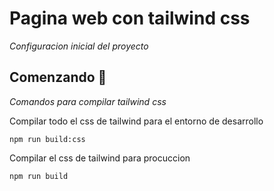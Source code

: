 # Pagina web con tailwind css

_Configuracion inicial del proyecto_

## Comenzando 🚀

_Comandos para compilar tailwind css_

Compilar todo el css de tailwind para el entorno de desarrollo
```
npm run build:css
```

Compilar el css de tailwind para procuccion
```
npm run build
```
